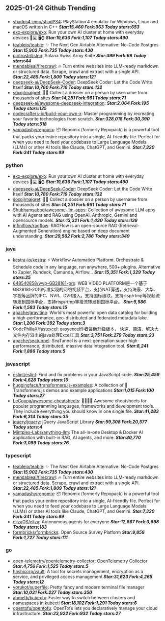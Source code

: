## 2025-01-24 Github Trending

### 
* [shadps4-emu/shadPS4](https://github.com/shadps4-emu/shadPS4): PlayStation 4 emulator for Windows, Linux and macOS written in C++ ***Star:15,460 Fork:963 Today stars:653***
* [exo-explore/exo](https://github.com/exo-explore/exo): Run your own AI cluster at home with everyday devices 📱💻 🖥️⌚ ***Star:19,636 Fork:1,107 Today stars:490***
* [teableio/teable](https://github.com/teableio/teable): ✨ The Next Gen Airtable Alternative: No-Code Postgres ***Star:15,902 Fork:735 Today stars:430***
* [piotrostr/listen](https://github.com/piotrostr/listen): Solana Swiss Army Knife ***Star:399 Fork:69 Today stars:44***
* [mendableai/firecrawl](https://github.com/mendableai/firecrawl): 🔥 Turn entire websites into LLM-ready markdown or structured data. Scrape, crawl and extract with a single API. ***Star:22,485 Fork:1,809 Today stars:121***
* [deepseek-ai/DeepSeek-Coder](https://github.com/deepseek-ai/DeepSeek-Coder): DeepSeek Coder: Let the Code Write Itself ***Star:10,780 Fork:719 Today stars:132***
* [soxoj/maigret](https://github.com/soxoj/maigret): 🕵️‍♂️ Collect a dossier on a person by username from thousands of sites ***Star:14,251 Fork:961 Today stars:71***
* [deepseek-ai/awesome-deepseek-integration](https://github.com/deepseek-ai/awesome-deepseek-integration):  ***Star:2,064 Fork:195 Today stars:125***
* [codecrafters-io/build-your-own-x](https://github.com/codecrafters-io/build-your-own-x): Master programming by recreating your favorite technologies from scratch. ***Star:328,018 Fork:30,390 Today stars:518***
* [yamadashy/repomix](https://github.com/yamadashy/repomix): 📦 Repomix (formerly Repopack) is a powerful tool that packs your entire repository into a single, AI-friendly file. Perfect for when you need to feed your codebase to Large Language Models (LLMs) or other AI tools like Claude, ChatGPT, and Gemini. ***Star:7,320 Fork:341 Today stars:99***

### python
* [exo-explore/exo](https://github.com/exo-explore/exo): Run your own AI cluster at home with everyday devices 📱💻 🖥️⌚ ***Star:19,636 Fork:1,107 Today stars:490***
* [deepseek-ai/DeepSeek-Coder](https://github.com/deepseek-ai/DeepSeek-Coder): DeepSeek Coder: Let the Code Write Itself ***Star:10,780 Fork:719 Today stars:132***
* [soxoj/maigret](https://github.com/soxoj/maigret): 🕵️‍♂️ Collect a dossier on a person by username from thousands of sites ***Star:14,251 Fork:961 Today stars:71***
* [Shubhamsaboo/awesome-llm-apps](https://github.com/Shubhamsaboo/awesome-llm-apps): Collection of awesome LLM apps with AI Agents and RAG using OpenAI, Anthropic, Gemini and opensource models. ***Star:13,321 Fork:1,430 Today stars:139***
* [infiniflow/ragflow](https://github.com/infiniflow/ragflow): RAGFlow is an open-source RAG (Retrieval-Augmented Generation) engine based on deep document understanding. ***Star:29,562 Fork:2,786 Today stars:349***

### java
* [kestra-io/kestra](https://github.com/kestra-io/kestra): ⚡ Workflow Automation Platform. Orchestrate & Schedule code in any language, run anywhere, 500+ plugins. Alternative to Zapier, Rundeck, Camunda, Airflow... ***Star:15,351 Fork:1,329 Today stars:25***
* [648540858/wvp-GB28181-pro](https://github.com/648540858/wvp-GB28181-pro): WEB VIDEO PLATFORM是一个基于GB28181-2016标准实现的网络视频平台，支持NAT穿透，支持海康、大华、宇视等品牌的IPC、NVR、DVR接入。支持国标级联，支持rtsp/rtmp等视频流转发到国标平台，支持rtsp/rtmp等推流转发到国标平台。 ***Star:5,586 Fork:1,583 Today stars:15***
* [apache/gravitino](https://github.com/apache/gravitino): World's most powerful open data catalog for building a high-performance, geo-distributed and federated metadata lake. ***Star:1,206 Fork:392 Today stars:3***
* [CodePhiliaX/fastexcel](https://github.com/CodePhiliaX/fastexcel): easyexcel作者最新升级版本， 快速、简洁、解决大文件内存溢出的java处理Excel工具 ***Star:3,751 Fork:279 Today stars:23***
* [apache/seatunnel](https://github.com/apache/seatunnel): SeaTunnel is a next-generation super high-performance, distributed, massive data integration tool. ***Star:8,241 Fork:1,886 Today stars:5***

### javascript
* [eslint/eslint](https://github.com/eslint/eslint): Find and fix problems in your JavaScript code. ***Star:25,459 Fork:4,628 Today stars:15***
* [huggingface/transformers.js-examples](https://github.com/huggingface/transformers.js-examples): A collection of 🤗 Transformers.js demos and example applications ***Star:1,015 Fork:100 Today stars:27***
* [LeCoupa/awesome-cheatsheets](https://github.com/LeCoupa/awesome-cheatsheets): 👩‍💻👨‍💻 Awesome cheatsheets for popular programming languages, frameworks and development tools. They include everything you should know in one single file. ***Star:41,283 Fork:6,314 Today stars:35***
* [jquery/jquery](https://github.com/jquery/jquery): jQuery JavaScript Library ***Star:59,308 Fork:20,577 Today stars:4***
* [Mintplex-Labs/anything-llm](https://github.com/Mintplex-Labs/anything-llm): The all-in-one Desktop & Docker AI application with built-in RAG, AI agents, and more. ***Star:30,770 Fork:3,089 Today stars:76***

### typescript
* [teableio/teable](https://github.com/teableio/teable): ✨ The Next Gen Airtable Alternative: No-Code Postgres ***Star:15,902 Fork:735 Today stars:430***
* [mendableai/firecrawl](https://github.com/mendableai/firecrawl): 🔥 Turn entire websites into LLM-ready markdown or structured data. Scrape, crawl and extract with a single API. ***Star:22,485 Fork:1,809 Today stars:121***
* [yamadashy/repomix](https://github.com/yamadashy/repomix): 📦 Repomix (formerly Repopack) is a powerful tool that packs your entire repository into a single, AI-friendly file. Perfect for when you need to feed your codebase to Large Language Models (LLMs) or other AI tools like Claude, ChatGPT, and Gemini. ***Star:7,320 Fork:341 Today stars:99***
* [elizaOS/eliza](https://github.com/elizaOS/eliza): Autonomous agents for everyone ***Star:12,867 Fork:3,698 Today stars:183***
* [formbricks/formbricks](https://github.com/formbricks/formbricks): Open Source Survey Platform ***Star:9,858 Fork:1,727 Today stars:111***

### go
* [open-telemetry/opentelemetry-collector](https://github.com/open-telemetry/opentelemetry-collector): OpenTelemetry Collector ***Star:4,756 Fork:1,525 Today stars:5***
* [hashicorp/vault](https://github.com/hashicorp/vault): A tool for secrets management, encryption as a service, and privileged access management ***Star:31,623 Fork:4,265 Today stars:12***
* [yorukot/superfile](https://github.com/yorukot/superfile): Pretty fancy and modern terminal file manager ***Star:10,031 Fork:227 Today stars:350***
* [ahmetb/kubectx](https://github.com/ahmetb/kubectx): Faster way to switch between clusters and namespaces in kubectl ***Star:18,102 Fork:1,291 Today stars:6***
* [opentofu/opentofu](https://github.com/opentofu/opentofu): OpenTofu lets you declaratively manage your cloud infrastructure. ***Star:23,922 Fork:932 Today stars:27***
